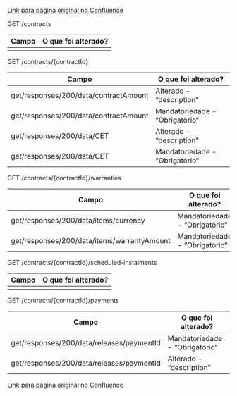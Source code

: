 [Link para página original no Confluence](https://openfinancebrasil.atlassian.net/wiki/spaces/OF/pages/157418150)

GET /contracts

| **Campo** | **O que foi alterado?** |
| --- | --- |
|  |  |

 GET /contracts/{contractId}

| **Campo** | **O que foi alterado?** |
| --- | --- |
| get/responses/200/data/contractAmount | Alterado - “description” |
| get/responses/200/data/contractAmount | Mandatoriedade - “Obrigatório“ |
| get/responses/200/data/CET | Alterado - “description” |
| get/responses/200/data/CET | Mandatoriedade - “Obrigatório“ |

 GET /contracts/{contractId}/warranties

| **Campo** | **O que foi alterado?** |
| --- | --- |
| get/responses/200/data/items/currency | Mandatoriedade - “Obrigatório“ |
| get/responses/200/data/items/warrantyAmount | Mandatoriedade - “Obrigatório“ |

 GET /contracts/{contractId}/scheduled-instalments

| **Campo** | **O que foi alterado?** |
| --- | --- |
|  |  |

 GET /contracts/{contractId}/payments

| **Campo** | **O que foi alterado?** |
| --- | --- |
| get/responses/200/data/releases/paymentId | Mandatoriedade - “Obrigatório“ |
| get/responses/200/data/releases/paymentId | Alterado - “description” |

[Link para página original no Confluence](https://openfinancebrasil.atlassian.net/wiki/spaces/OF/pages/157418150)